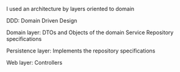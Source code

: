 I used an architecture by layers oriented to domain

DDD:
Domain Driven Design

Domain layer:
DTOs and Objects of the domain
Service 
Repository specifications

Persistence layer:
Implements the repository specifications 

Web layer:
Controllers
